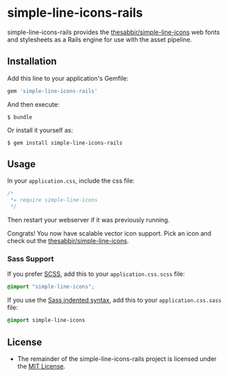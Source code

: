 # simple-line-icons-rails

simple-line-icons-rails provides the
[thesabbir/simple-line-icons](https://github.com/thesabbir/simple-line-icons) web fonts and
stylesheets as a Rails engine for use with the asset pipeline.

## Installation

Add this line to your application's Gemfile:

```ruby
gem 'simple-line-icons-rails'
```

And then execute:

    $ bundle

Or install it yourself as:

    $ gem install simple-line-icons-rails

## Usage

In your `application.css`, include the css file:

```css
/*
 *= require simple-line-icons
 */
```
Then restart your webserver if it was previously running.

Congrats! You now have scalable vector icon support. Pick an icon and check out the
[thesabbir/simple-line-icons](https://thesabbir.github.io/simple-line-icons/).

### Sass Support

If you prefer [SCSS](http://sass-lang.com/documentation/file.SASS_REFERENCE.html), add this to your
`application.css.scss` file:

```scss
@import "simple-line-icons";
```

If you use the
[Sass indented syntax](http://sass-lang.com/docs/yardoc/file.INDENTED_SYNTAX.html),
add this to your `application.css.sass` file:

```sass
@import simple-line-icons
```

## License

* The remainder of the simple-line-icons-rails project is licensed under the
  [MIT License](http://opensource.org/licenses/mit-license.html).
